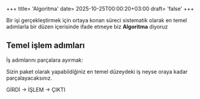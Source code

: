 +++
title= 'Algoritma'
date= 2025-10-25T00:00:20+03:00
draft= 'false'
+++

Bir işi gerçekleştirmek için ortaya konan süreci sistematik olarak en temel adımlarla bir düzen içerisinde ifade etmeye biz **Algoritma** diyoruz

## Temel işlem adımları

İş adımlarını parçalara ayırmak: 

Sizin paket olarak yapabildiğiniz en temel düzeydeki iş neyse oraya kadar parçalayacaksınız.

GİRDİ → İŞLEM → ÇIKTI